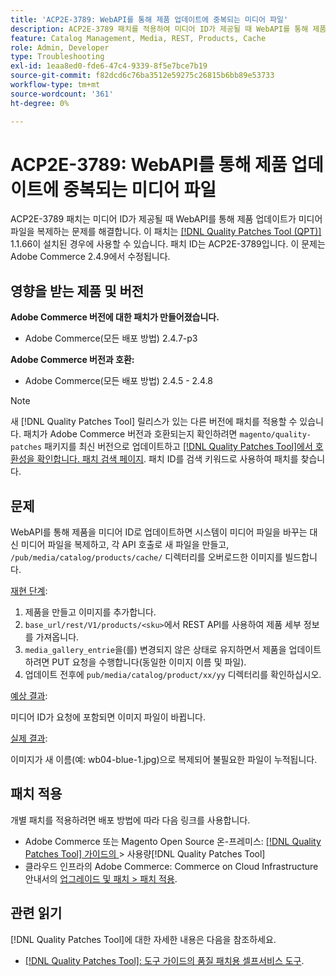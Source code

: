```yaml
---
title: 'ACP2E-3789: WebAPI를 통해 제품 업데이트에 중복되는 미디어 파일'
description: ACP2E-3789 패치를 적용하여 미디어 ID가 제공될 때 WebAPI를 통해 제품이 미디어 파일을 복제하는 Adobe Commerce 문제를 해결합니다.
feature: Catalog Management, Media, REST, Products, Cache
role: Admin, Developer
type: Troubleshooting
exl-id: 1eaa8ed0-fde6-47c4-9339-8f5e7bce7b19
source-git-commit: f82dcd6c76ba3512e59275c26815b6bb89e53733
workflow-type: tm+mt
source-wordcount: '361'
ht-degree: 0%

---
```


# ACP2E-3789: WebAPI를 통해 제품 업데이트에 중복되는 미디어 파일

ACP2E-3789 패치는 미디어 ID가 제공될 때 WebAPI를 통해 제품 업데이트가 미디어 파일을 복제하는 문제를 해결합니다. 이 패치는 [[!DNL Quality Patches Tool (QPT)]](/help/tools/quality-patches-tool/quality-patches-tool-to-self-serve-quality-patches.md) 1.1.66이 설치된 경우에 사용할 수 있습니다. 패치 ID는 ACP2E-3789입니다. 이 문제는 Adobe Commerce 2.4.9에서 수정됩니다.

## 영향을 받는 제품 및 버전

**Adobe Commerce 버전에 대한 패치가 만들어졌습니다.**

* Adobe Commerce(모든 배포 방법) 2.4.7-p3

**Adobe Commerce 버전과 호환:**

* Adobe Commerce(모든 배포 방법) 2.4.5 - 2.4.8

>[!NOTE]
>
>새 [!DNL Quality Patches Tool] 릴리스가 있는 다른 버전에 패치를 적용할 수 있습니다. 패치가 Adobe Commerce 버전과 호환되는지 확인하려면 `magento/quality-patches` 패키지를 최신 버전으로 업데이트하고 [[!DNL Quality Patches Tool]에서 호환성을 확인합니다. 패치 검색 페이지](https://experienceleague.adobe.com/tools/commerce-quality-patches/index.html?lang=ko). 패치 ID를 검색 키워드로 사용하여 패치를 찾습니다.

## 문제

WebAPI를 통해 제품을 미디어 ID로 업데이트하면 시스템이 미디어 파일을 바꾸는 대신 미디어 파일을 복제하고, 각 API 호출로 새 파일을 만들고, `/pub/media/catalog/products/cache/` 디렉터리를 오버로드한 이미지를 빌드합니다.

<u>재현 단계</u>:

1. 제품을 만들고 이미지를 추가합니다.
1. `base_url/rest/V1/products/<sku>`에서 REST API를 사용하여 제품 세부 정보를 가져옵니다.
1. `media_gallery_entrie`을(를) 변경되지 않은 상태로 유지하면서 제품을 업데이트하려면 PUT 요청을 수행합니다(동일한 이미지 이름 및 파일).
1. 업데이트 전후에 `pub/media/catalog/product/xx/yy` 디렉터리를 확인하십시오.

<u>예상 결과</u>:

미디어 ID가 요청에 포함되면 이미지 파일이 바뀝니다.

<u>실제 결과</u>:

이미지가 새 이름(예: wb04-blue-1.jpg)으로 복제되어 불필요한 파일이 누적됩니다.

## 패치 적용

개별 패치를 적용하려면 배포 방법에 따라 다음 링크를 사용합니다.

* Adobe Commerce 또는 Magento Open Source 온-프레미스: [[!DNL Quality Patches Tool]  가이드의 &#x200B;](/help/tools/quality-patches-tool/usage.md)> 사용량[!DNL Quality Patches Tool]
* 클라우드 인프라의 Adobe Commerce: Commerce on Cloud Infrastructure 안내서의 [업그레이드 및 패치 > 패치 적용](https://experienceleague.adobe.com/docs/commerce-cloud-service/user-guide/develop/upgrade/apply-patches.html?lang=ko).

## 관련 읽기

[!DNL Quality Patches Tool]에 대한 자세한 내용은 다음을 참조하세요.

* [[!DNL Quality Patches Tool]: 도구 가이드의 품질 패치용 셀프서비스 도구](/help/tools/quality-patches-tool/quality-patches-tool-to-self-serve-quality-patches.md).
